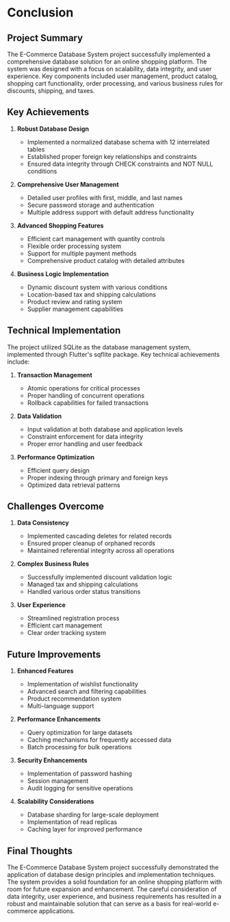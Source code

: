 # Conclusion

## Project Summary
The E-Commerce Database System project successfully implemented a comprehensive database solution for an online shopping platform. The system was designed with a focus on scalability, data integrity, and user experience. Key components included user management, product catalog, shopping cart functionality, order processing, and various business rules for discounts, shipping, and taxes.

## Key Achievements
1. **Robust Database Design**
   - Implemented a normalized database schema with 12 interrelated tables
   - Established proper foreign key relationships and constraints
   - Ensured data integrity through CHECK constraints and NOT NULL conditions

2. **Comprehensive User Management**
   - Detailed user profiles with first, middle, and last names
   - Secure password storage and authentication
   - Multiple address support with default address functionality

3. **Advanced Shopping Features**
   - Efficient cart management with quantity controls
   - Flexible order processing system
   - Support for multiple payment methods
   - Comprehensive product catalog with detailed attributes

4. **Business Logic Implementation**
   - Dynamic discount system with various conditions
   - Location-based tax and shipping calculations
   - Product review and rating system
   - Supplier management capabilities

## Technical Implementation
The project utilized SQLite as the database management system, implemented through Flutter's sqflite package. Key technical achievements include:

1. **Transaction Management**
   - Atomic operations for critical processes
   - Proper handling of concurrent operations
   - Rollback capabilities for failed transactions

2. **Data Validation**
   - Input validation at both database and application levels
   - Constraint enforcement for data integrity
   - Proper error handling and user feedback

3. **Performance Optimization**
   - Efficient query design
   - Proper indexing through primary and foreign keys
   - Optimized data retrieval patterns

## Challenges Overcome
1. **Data Consistency**
   - Implemented cascading deletes for related records
   - Ensured proper cleanup of orphaned records
   - Maintained referential integrity across all operations

2. **Complex Business Rules**
   - Successfully implemented discount validation logic
   - Managed tax and shipping calculations
   - Handled various order status transitions

3. **User Experience**
   - Streamlined registration process
   - Efficient cart management
   - Clear order tracking system

## Future Improvements
1. **Enhanced Features**
   - Implementation of wishlist functionality
   - Advanced search and filtering capabilities
   - Product recommendation system
   - Multi-language support

2. **Performance Enhancements**
   - Query optimization for large datasets
   - Caching mechanisms for frequently accessed data
   - Batch processing for bulk operations

3. **Security Enhancements**
   - Implementation of password hashing
   - Session management
   - Audit logging for sensitive operations

4. **Scalability Considerations**
   - Database sharding for large-scale deployment
   - Implementation of read replicas
   - Caching layer for improved performance

## Final Thoughts
The E-Commerce Database System project successfully demonstrated the application of database design principles and implementation techniques. The system provides a solid foundation for an online shopping platform with room for future expansion and enhancement. The careful consideration of data integrity, user experience, and business requirements has resulted in a robust and maintainable solution that can serve as a basis for real-world e-commerce applications. 